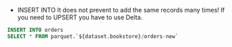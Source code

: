 - INSERT INTO
It does not prevent to add the same records many times! If you need to UPSERT you have to use Delta.
```sql
INSERT INTO orders
SELECT * FROM parquet.`${dataset.bookstore}/orders-new`
```
